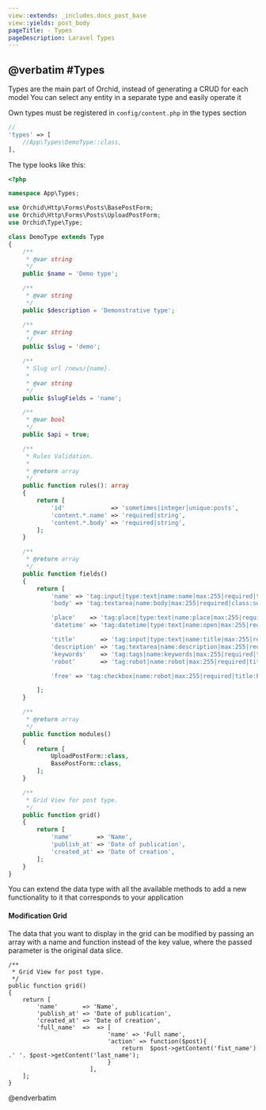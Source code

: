 ```yaml
---
view::extends: _includes.docs_post_base
view::yields: post_body
pageTitle: - Types
pageDescription: Laravel Types
---
```

@verbatim
#Types 
----------

Types are the main part of Orchid, instead of generating a CRUD for each model
You can select any entity in a separate type and easily operate it


Own types must be registered in `config/content.php` in the types section


```php
//
'types' => [
    //App\Types\DemoType::class,
],
```


The type looks like this:

```php
<?php

namespace App\Types;

use Orchid\Http\Forms\Posts\BasePostForm;
use Orchid\Http\Forms\Posts\UploadPostForm;
use Orchid\Type\Type;

class DemoType extends Type
{
    /**
     * @var string
     */
    public $name = 'Demo type';

    /**
     * @var string
     */
    public $description = 'Demonstrative type';

    /**
     * @var string
     */
    public $slug = 'demo';

    /**
     * Slug url /news/{name}.
     *
     * @var string
     */
    public $slugFields = 'name';

    /**
     * @var bool
     */
    public $api = true;

    /**
     * Rules Validation.
     *
     * @return array
     */
    public function rules(): array
    {
        return [
            'id'             => 'sometimes|integer|unique:posts',
            'content.*.name' => 'required|string',
            'content.*.body' => 'required|string',
        ];
    }

    /**
     * @return array
     */
    public function fields()
    {
        return [
            'name' => 'tag:input|type:text|name:name|max:255|required|title:Name Articles|help:Article title',
            'body' => 'tag:textarea|name:body|max:255|required|class:summernote|rows:10',

            'place'    => 'tag:place|type:text|name:place|max:255|required|title:Location|help:Address on the map|placeholder:Location',
            'datetime' => 'tag:datetime|type:text|name:open|max:255|required|title:Opening date|help:The opening event will take place',

            'title'       => 'tag:input|type:text|name:title|max:255|required|title:Article Title|help:SEO title',
            'description' => 'tag:textarea|name:description|max:255|required|rows:5|title:Short description',
            'keywords'    => 'tag:tags|name:keywords|max:255|required|title:Keywords|help:SEO keywords',
            'robot'       => 'tag:robot|name:robot|max:255|required|title:Индексация|help:Allow search bots to index page',

            'free' => 'tag:checkbox|name:robot|max:255|required|title:Free|help:Event for free|placeholder:Event for free|default:1',

        ];
    }

    /**
     * @return array
     */
    public function modules()
    {
        return [
            UploadPostForm::class,
            BasePostForm::class,
        ];
    }

    /**
     * Grid View for post type.
     */
    public function grid()
    {
        return [
            'name'       => 'Name',
            'publish_at' => 'Date of publication',
            'created_at' => 'Date of creation',
        ];
    }
}

```

You can extend the data type with all the available methods to add a new functionality to it that corresponds to your application
 

 
#### Modification Grid
 
The data that you want to display in the grid can be modified by passing an array with a name and function instead of the key value, where the passed parameter is the original data slice.

 ```
 /**
  * Grid View for post type.
  */
 public function grid()
 {
     return [
         'name'       => 'Name',
         'publish_at' => 'Date of publication',
         'created_at' => 'Date of creation',
         'full_name'  =>  => [
                             'name' => 'Full name',
                             'action' => function($post){
                                 return  $post->getContent('fist_name') .' '. $post->getContent('last_name');
                             }
                        ],
     ];
 }

```
 

 
@endverbatim
